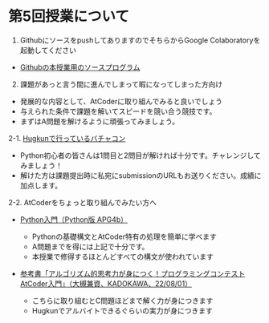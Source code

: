 # 第5回授業について

1. GithubにソースをpushしてありますのでそちらからGoogle Colaboratoryを起動してください
- [Githubの本授業用のソースプログラム](https://github.com/YasuharuSuzuki/22-2nd_programing1/tree/main/05オブジェクトと文字列のメソッド)

2. 課題があっと言う間に進んでしまって暇になってしまった方向け
- 発展的な内容として、AtCoderに取り組んでみると良いでしょう
- 与えられた条件で課題を解いてスピードを競い合う競技です。
- まずはA問題を解けるように頑張ってみましょう。

2-1. [Hugkunで行っているバチャコン](https://kenkoooo.com/atcoder/#/contest/show/81b43fe9-19db-460b-89d2-4233196e5be32)
- Python初心者の皆さんは1問目と2問目が解ければ十分です。チャレンジしてみましょう！
- 解けた方は課題提出時に私宛にsubmissionのURLもお送りください。成績に加点します。

2-2. AtCoderをちょっと取り組んでみたい方へ
- [Python入門（Python版 APG4b）](https://qiita.com/saba/items/b9418d7b54cce4b106e4)
  - Pythonの基礎構文とAtCoder特有の処理を簡単に学べます
  - A問題までを得には上記で十分です。
  - 本授業で修得するほとんどすべての構文が使われています

- [参考書「アルゴリズム的思考力が身につく！プログラミングコンテストAtCoder入門」（大槻兼資、KADOKAWA、22/08/01）](https://www.amazon.co.jp/dp/404604408X/)<br>
  - こちらに取り組むとC問題ほどまで解く力が身につきます
  - Hugkunでアルバイトできるぐらいの実力が身につきます
